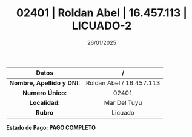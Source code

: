 ﻿---
title: 02401 | Roldan Abel | 16.457.113 | LICUADO-2
date: 26/01/2025
draft: false
tags: ['mar-del-tuyu', 'titular', 'licuado']
---

|          **Datos**          |  /  |
|:---------------------------:|:---:|
| **Nombre, Apellido y DNI:** | Roldan Abel / 16.457.113 |
|      **Numero Único:**      | 02401 |
|        **Localidad:**       | Mar Del Tuyu |
|          **Rubro**          | Licuado |

**Estado de Pago:** **PAGO COMPLETO**
